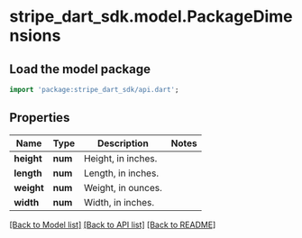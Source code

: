# stripe_dart_sdk.model.PackageDimensions

## Load the model package
```dart
import 'package:stripe_dart_sdk/api.dart';
```

## Properties
Name | Type | Description | Notes
------------ | ------------- | ------------- | -------------
**height** | **num** | Height, in inches. | 
**length** | **num** | Length, in inches. | 
**weight** | **num** | Weight, in ounces. | 
**width** | **num** | Width, in inches. | 

[[Back to Model list]](../README.md#documentation-for-models) [[Back to API list]](../README.md#documentation-for-api-endpoints) [[Back to README]](../README.md)


